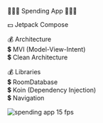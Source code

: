   💸💸💸 Spending App 💸💸💸 <br>


  💵 Jetpack Compose

  💰 Architecture <br>
      💲 MVI (Model-View-Intent) <br>
      💲 Clean Architecture <br>

  💰 Libraries <br>
      💲 RoomDatabase <br>
      💲 Koin (Dependency Injection) <br>
      💲 Navigation <br>

  ![spending app 15 fps](https://github.com/user-attachments/assets/44cd21b6-933f-4af9-b2b5-0d53444ba82a)
